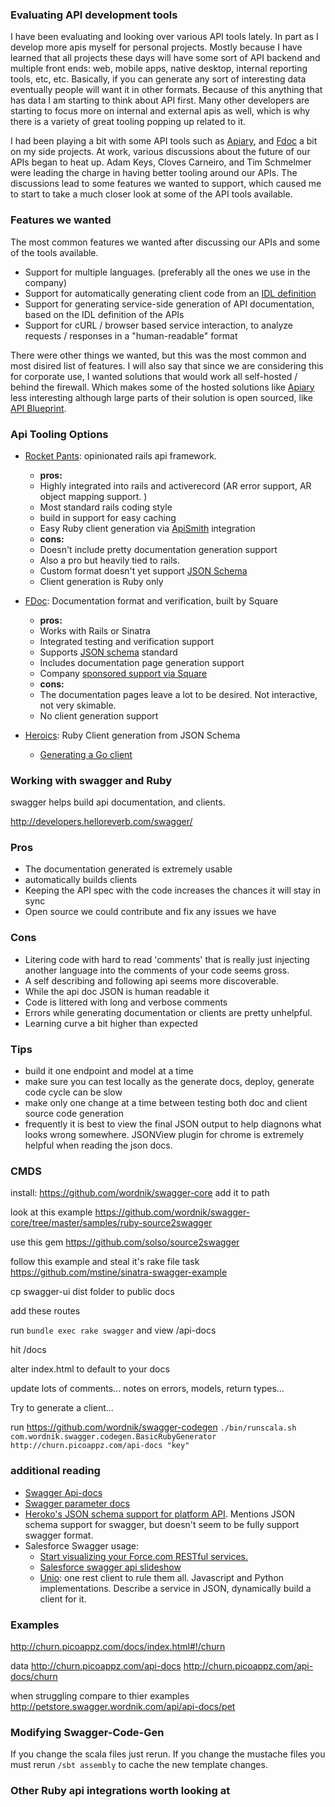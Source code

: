 ### Evaluating API development tools

I have been evaluating and looking over various API tools lately. In part as I develop more apis myself for personal projects. Mostly because I have learned that all projects these days will have some sort of API backend and multiple front ends: web, mobile apps, native desktop, internal reporting tools, etc, etc. Basically, if you can generate any sort of interesting data eventually people will want it in other formats. Because of this anything that has data I am starting to think about API first. Many other developers are starting to focus more on internal and external apis as well, which is why there is a variety of great tooling popping up related to it.

I had been playing a bit with some API tools such as [Apiary](http://apiary.io/), and [Fdoc](https://github.com/square/fdoc) a bit on my side projects. At work, various discussions about the future of our APIs began to heat up. Adam Keys, Cloves Carneiro, and Tim Schmelmer were leading the charge in having better tooling around our APIs. The discussions lead to some features we wanted to support, which caused me to start to take a much closer look at some of the API tools available.

### Features we wanted

The most common features we wanted after discussing our APIs and some of the tools available.

* Support for multiple languages. (preferably all the ones we use in the company)
* Support for automatically generating client code from an [IDL definition](http://en.wikipedia.org/wiki/Interface_description_language)
* Support for generating service-side generation of API documentation, based on the IDL definition of the APIs
* Support for cURL / browser based service interaction, to analyze requests / responses in a "human-readable" format

There were other things we wanted, but this was the most common and most disired list of features. I will also say that since we are considering this for corporate use, I wanted solutions that would work all self-hosted / behind the firewall. Which makes some of the hosted solutions like [Apiary](http://apiary.io/) less interesting although large parts of their solution is open sourced, like [API Blueprint](http://apiblueprint.org/).

### Api Tooling Options

* [Rocket Pants](https://github.com/Sutto/rocket_pants): opinionated rails api framework.
  * __pros:__
  * Highly integrated into rails and activerecord (AR error support, AR object mapping support. 
)
  * Most standard rails coding style
  * build in support for easy caching
  * Easy Ruby client generation via [ApiSmith](https://github.com/Sutto/api_smith) integration
  * __cons:__
  * Doesn't include pretty documentation generation support
  * Also a pro but heavily tied to rails.
  * Custom format doesn't yet support [JSON Schema](http://json-schema.org/)
  * Client generation is Ruby only
  
* [FDoc](https://github.com/square/fdoc): Documentation format and verification, built by Square
  * __pros:__
  * Works with Rails or Sinatra
  * Integrated testing and verification support
  * Supports [JSON schema](http://json-schema.org/) standard
  * Includes documentation page generation support
  * Company [sponsored support via Square](http://corner.squareup.com/2012/06/fdoc.html)
  * __cons:__
  * The documentation pages leave a lot to be desired. Not interactive, not very skimable.
  * No client generation support
* [Heroics](https://github.com/heroku/heroics): Ruby Client generation from JSON Schema
  * [Generating a Go client](http://www.paasmag.com/2014/01/09/auto-generating-a-go-api-client-for-heroku/)


### Working with swagger and Ruby

swagger helps build api documentation, and clients.

http://developers.helloreverb.com/swagger/

### Pros

* The documentation generated is extremely usable
* automatically builds clients
* Keeping the API spec with the code increases the chances it will stay in sync
* Open source we could contribute and fix any issues we have

### Cons

* Litering code with hard to read 'comments' that is really just injecting another language into the comments of your code seems gross.
* A self describing and following api seems more discoverable.
* While the api doc JSON is human readable it
* Code is littered with long and verbose comments
* Errors while generating documentation or clients are pretty unhelpful.
* Learning curve a bit higher than expected

### Tips

* build it one endpoint and model at a time
* make sure you can test locally as the generate docs, deploy, generate code cycle can be slow
* make only one change at a time between testing both doc and client source code generation
* frequently it is best to view the final JSON output to help diagnons what looks wrong somewhere. JSONView plugin for chrome is extremely helpful when reading the json docs.

### CMDS

install: https://github.com/wordnik/swagger-core
add it to path

look at this example
https://github.com/wordnik/swagger-core/tree/master/samples/ruby-source2swagger

use this gem
https://github.com/solso/source2swagger

follow this example and steal it's rake file task
https://github.com/mstine/sinatra-swagger-example

cp swagger-ui dist folder to public docs

add these routes

run `bundle exec rake swagger` and view /api-docs

hit /docs

alter index.html to default to your docs

update lots of comments... notes on errors, models, return types...

Try to generate a client...

run https://github.com/wordnik/swagger-codegen
`./bin/runscala.sh com.wordnik.swagger.codegen.BasicRubyGenerator http://churn.picoappz.com/api-docs "key"`

### additional reading

* [Swagger Api-docs](https://github.com/wordnik/swagger-core/wiki/Api-Declaration)
* [Swagger parameter docs](https://github.com/wordnik/swagger-core/wiki/parameters)
* [Heroko's JSON schema support for platform API](https://blog.heroku.com/archives/2014/1/8/json_schema_for_heroku_platform_api). Mentions JSON schema support for swagger, but doesn't seem to be fully support swagger format.
* Salesforce Swagger usage:
  * [Start visualizing your Force.com RESTful services.](https://force-com-rest-swagger.herokuapp.com/)
  * [Salesforce swagger api slideshow](http://www.slideshare.net/developerforce/df13-exposing-salesforce-rest-service-using-swagger-1)
  * [Unio](https://github.com/ttezel/unio): one rest client to rule them all. Javascript and Python implementations. Describe a service in JSON, dynamically build a client for it.
  
### Examples

http://churn.picoappz.com/docs/index.html#!/churn

data
http://churn.picoappz.com/api-docs
http://churn.picoappz.com/api-docs/churn

when struggling compare to thier examples
http://petstore.swagger.wordnik.com/api/api-docs/pet

### Modifying Swagger-Code-Gen 

If you change the scala files just rerun. If you change the mustache files you must rerun `/sbt assembly` to cache the new template changes. 


### Other Ruby api integrations worth looking at
